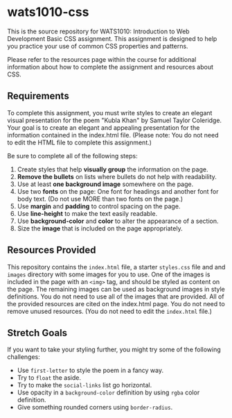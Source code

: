 wats1010-css
============

This is the source repository for WATS1010: Introduction to Web Development
Basic CSS assignment. This assignment is designed to help you practice your
use of common CSS properties and patterns.

Please refer to the resources page within the course for additional information
about how to complete the assignment and resources about CSS.

Requirements
------------

To complete this assignment, you must write styles to create an elegant visual
presentation for the poem "Kubla Khan" by Samuel Taylor Coleridge. Your goal
is to create an elegant and appealing presentation for the information contained
in the index.html file. (Please note: You do not need to edit the HTML file to
complete this assignment.)

Be sure to complete all of the following steps:

1. Create styles that help **visually group** the information on the page.
2. **Remove the bullets** on lists where bullets do not help with readability.
3. Use at least **one background image** somewhere on the page.
4. Use two **fonts** on the page: One font for headings and another font for body
   text. (Do not use MORE than two fonts on the page.)
5. Use **margin** and **padding** to control spacing on the page.
6. Use **line-height** to make the text easily readable.
7. Use **background-color** and **color** to alter the appearance of a section.
8. Size the **image** that is included on the page appropriately.

Resources Provided
------------------

This repository contains the ``index.html`` file, a starter ``styles.css`` file
and and ``images`` directory with some images for you to use. One of the images
is included in the page with an ``<img>`` tag, and should be styled as content
on the page. The remaining images can be used as background images in style
definitions. You do not need to use all of the images that are provided. All of
the provided resources are cited on the index.html page. You do not need to
remove unused resources. (You do not need to edit the ``index.html`` file.)

Stretch Goals
-------------

If you want to take your styling further, you might try some of the following
challenges:

* Use ``first-letter`` to style the poem in a fancy way.
* Try to ``float`` the aside.
* Try to make the ``social-links`` list go horizontal.
* Use opacity in a ``background-color`` definition by using ``rgba`` color
  definition.
* Give something rounded corners using ``border-radius``.
